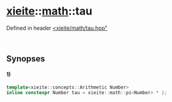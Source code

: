# [xieite](../../xieite.md)\:\:[math](../../math.md)\:\:tau
Defined in header [<xieite/math/tau.hpp"](../../../include/xieite/math/tau.hpp)

&nbsp;

## Synopses
#### 1)
```cpp
template<xieite::concepts::Arithmetic Number>
inline constexpr Number tau = xieite::math::pi<Number> * 2;
```
